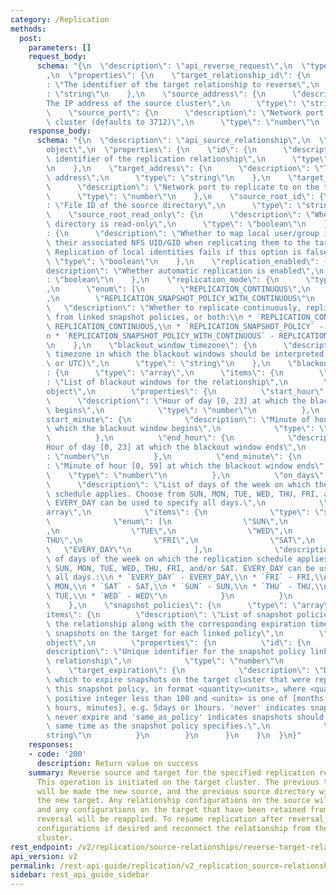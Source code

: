```yaml
---
category: /Replication
methods:
  post:
    parameters: []
    request_body:
      schema: "{\n  \"description\": \"api_reverse_request\",\n  \"type\": \"object\"\
        ,\n  \"properties\": {\n    \"target_relationship_id\": {\n      \"description\"\
        : \"The identifier of the target relationship to reverse\",\n      \"type\"\
        : \"string\"\n    },\n    \"source_address\": {\n      \"description\": \"\
        The IP address of the source cluster\",\n      \"type\": \"string\"\n    },\n\
        \    \"source_port\": {\n      \"description\": \"Network port of the source\
        \ cluster (defaults to 3712)\",\n      \"type\": \"number\"\n    }\n  }\n}"
    response_body:
      schema: "{\n  \"description\": \"api_source_relationship\",\n  \"type\": \"\
        object\",\n  \"properties\": {\n    \"id\": {\n      \"description\": \"Unique\
        \ identifier of the replication relationship\",\n      \"type\": \"string\"\
        \n    },\n    \"target_address\": {\n      \"description\": \"The target IP\
        \ address\",\n      \"type\": \"string\"\n    },\n    \"target_port\": {\n\
        \      \"description\": \"Network port to replicate to on the target\",\n\
        \      \"type\": \"number\"\n    },\n    \"source_root_id\": {\n      \"description\"\
        : \"File ID of the source directory\",\n      \"type\": \"string\"\n    },\n\
        \    \"source_root_read_only\": {\n      \"description\": \"Whether the source\
        \ directory is read-only\",\n      \"type\": \"boolean\"\n    },\n    \"map_local_ids_to_nfs_ids\"\
        : {\n      \"description\": \"Whether to map local user/group identities to\
        \ their associated NFS UID/GID when replicating them to the target cluster.\
        \ Replication of local identities fails if this option is false\",\n     \
        \ \"type\": \"boolean\"\n    },\n    \"replication_enabled\": {\n      \"\
        description\": \"Whether automatic replication is enabled\",\n      \"type\"\
        : \"boolean\"\n    },\n    \"replication_mode\": {\n      \"type\": \"string\"\
        ,\n      \"enum\": [\n        \"REPLICATION_CONTINUOUS\",\n        \"REPLICATION_SNAPSHOT_POLICY\"\
        ,\n        \"REPLICATION_SNAPSHOT_POLICY_WITH_CONTINUOUS\"\n      ],\n   \
        \   \"description\": \"Whether to replicate continuously, replicate snapshots\
        \ from linked snapshot policies, or both:\\n * `REPLICATION_CONTINUOUS` -\
        \ REPLICATION_CONTINUOUS,\\n * `REPLICATION_SNAPSHOT_POLICY` - REPLICATION_SNAPSHOT_POLICY,\\\
        n * `REPLICATION_SNAPSHOT_POLICY_WITH_CONTINUOUS` - REPLICATION_SNAPSHOT_POLICY_WITH_CONTINUOUS\"\
        \n    },\n    \"blackout_window_timezone\": {\n      \"description\": \"The\
        \ timezone in which the blackout windows should be interpreted (e.g, America/Los_Angeles\
        \ or UTC)\",\n      \"type\": \"string\"\n    },\n    \"blackout_windows\"\
        : {\n      \"type\": \"array\",\n      \"items\": {\n        \"description\"\
        : \"List of blackout windows for the relationship\",\n        \"type\": \"\
        object\",\n        \"properties\": {\n          \"start_hour\": {\n      \
        \      \"description\": \"Hour of day [0, 23] at which the blackout window\
        \ begins\",\n            \"type\": \"number\"\n          },\n          \"\
        start_minute\": {\n            \"description\": \"Minute of hour [0, 59] at\
        \ which the blackout window begins\",\n            \"type\": \"number\"\n\
        \          },\n          \"end_hour\": {\n            \"description\": \"\
        Hour of day [0, 23] at which the blackout window ends\",\n            \"type\"\
        : \"number\"\n          },\n          \"end_minute\": {\n            \"description\"\
        : \"Minute of hour [0, 59] at which the blackout window ends\",\n        \
        \    \"type\": \"number\"\n          },\n          \"on_days\": {\n      \
        \      \"description\": \"List of days of the week on which the replication\
        \ schedule applies. Choose from SUN, MON, TUE, WED, THU, FRI, and/or SAT.\
        \ EVERY_DAY can be used to specify all days.\",\n            \"type\": \"\
        array\",\n            \"items\": {\n              \"type\": \"string\",\n\
        \              \"enum\": [\n                \"SUN\",\n                \"MON\"\
        ,\n                \"TUE\",\n                \"WED\",\n                \"\
        THU\",\n                \"FRI\",\n                \"SAT\",\n             \
        \   \"EVERY_DAY\"\n              ],\n              \"description\": \"List\
        \ of days of the week on which the replication schedule applies. Choose from\
        \ SUN, MON, TUE, WED, THU, FRI, and/or SAT. EVERY_DAY can be used to specify\
        \ all days.:\\n * `EVERY_DAY` - EVERY_DAY,\\n * `FRI` - FRI,\\n * `MON` -\
        \ MON,\\n * `SAT` - SAT,\\n * `SUN` - SUN,\\n * `THU` - THU,\\n * `TUE` -\
        \ TUE,\\n * `WED` - WED\"\n            }\n          }\n        }\n      }\n\
        \    },\n    \"snapshot_policies\": {\n      \"type\": \"array\",\n      \"\
        items\": {\n        \"description\": \"List of snapshot policies linked with\
        \ the relationship along with the corresponding expiration time of the replicated\
        \ snapshots on the target for each linked policy\",\n        \"type\": \"\
        object\",\n        \"properties\": {\n          \"id\": {\n            \"\
        description\": \"Unique identifier for the snapshot policy linked with the\
        \ relationship\",\n            \"type\": \"number\"\n          },\n      \
        \    \"target_expiration\": {\n            \"description\": \"Duration after\
        \ which to expire snapshots on the target cluster that were replicated from\
        \ this snapshot policy, in format <quantity><units>, where <quantity> is a\
        \ positive integer less than 100 and <units> is one of [months, weeks, days,\
        \ hours, minutes], e.g. 5days or 1hours. 'never' indicates snapshots should\
        \ never expire and 'same_as_policy' indicates snapshots should expire at the\
        \ same time as the snapshot policy specifies.\",\n            \"type\": \"\
        string\"\n          }\n        }\n      }\n    }\n  }\n}"
    responses:
    - code: '200'
      description: Return value on success
    summary: Reverse source and target for the specified replication relationship.
      This operation is initiated on the target cluster. The previous target directory
      will be made the new source, and the previous source directory will be made
      the new target. Any relationship configurations on the source will be retained,
      and any configurations on the target that have been retained from a previous
      reversal will be reapplied. To resume replication after reversal, edit any relationship
      configurations if desired and reconnect the relationship from the new target
      cluster.
rest_endpoint: /v2/replication/source-relationships/reverse-target-relationship
api_version: v2
permalink: /rest-api-guide/replication/v2_replication_source-relationships_reverse-target-relationship.html
sidebar: rest_api_guide_sidebar
---
```

